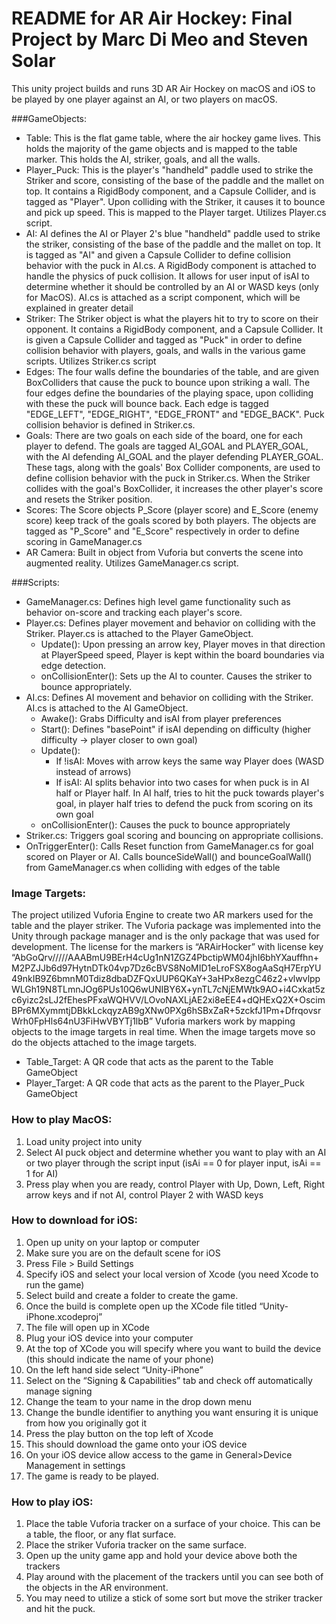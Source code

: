 # README for AR Air Hockey: Final Project by Marc Di Meo and Steven Solar

This unity project builds and runs 3D AR Air Hockey on macOS and iOS to be played by one player against an AI, or two players on macOS. 

###GameObjects:
* Table: This is the flat game table, where the air hockey game lives. This holds the majority of the game objects and is mapped to the table marker. This holds the AI, striker, goals, and all the walls. 
* Player_Puck: This is the player's "handheld" paddle used to strike the Striker and score, consisting of the base of the paddle and the mallet on top. It contains a RigidBody component, and a Capsule Collider, and is tagged as "Player". Upon colliding with the Striker, it causes it to bounce and pick up speed. This is mapped to the Player target. Utilizes Player.cs script.  
* AI: AI defines the AI or Player 2's blue "handheld" paddle used to strike the striker, consisting of the base of the paddle and the mallet on top. It is tagged as "AI" and given a Capsule Collider to define collision behavior with the puck in AI.cs. A RigidBody component is attached to handle the physics of puck collision. It allows for user input of isAI to determine whether it should be controlled by an AI or WASD keys (only for MacOS). AI.cs is attached as a script component, which will be explained in greater detail
* Striker: The Striker object is what the players hit to try to score on their opponent. It contains a RigidBody component, and a Capsule Collider. It is given a Capsule Collider and tagged as "Puck" in order to define collision behavior with players, goals, and walls in the various game scripts. Utilizes Striker.cs script
* Edges: The four walls define the boundaries of the table, and are given BoxColliders that cause the puck to bounce upon striking a wall. The four edges define the boundaries of the playing space, upon colliding with these the puck will bounce back. Each edge is tagged "EDGE_LEFT", "EDGE_RIGHT", "EDGE_FRONT" and "EDGE_BACK". Puck collision behavior is defined in Striker.cs.
* Goals: There are two goals on each side of the board, one for each player to defend. The goals are tagged AI_GOAL and PLAYER_GOAL, with the AI defending AI_GOAL and the player defending PLAYER_GOAL. These tags, along with the goals' Box Collider components, are used to define collision behavior with the puck in Striker.cs. When the Striker collides with the goal's BoxCollider, it increases the other player's score and resets the Striker position. 
* Scores: The Score objects P_Score (player score) and E_Score (enemy score) keep track of the goals scored by both players. The objects are tagged as "P_Score" and "E_Score" respectively in order to define scoring in GameManager.cs 
* AR Camera: Built in object from Vuforia but converts the scene into augmented reality. Utilizes GameManager.cs script. 

###Scripts:
* GameManager.cs: Defines high level game functionality such as behavior on-score and tracking each player's score. 
* Player.cs: Defines player movement and behavior on colliding with the Striker. Player.cs is attached to the Player GameObject. 
  * Update(): Upon pressing an arrow key, Player moves in that direction at PlayerSpeed speed, Player is kept within the board boundaries via edge detection. 
  * onCollisionEnter(): Sets up the AI to counter. Causes the striker to bounce appropriately.
* AI.cs: Defines AI movement and behavior on colliding with the Striker. AI.cs is attached to the AI GameObject.
  * Awake(): Grabs Difficulty and isAI from player preferences
  * Start(): Defines "basePoint" if isAI depending on difficulty (higher difficulty -> player closer to own goal)
  * Update(): 
    * If !isAI: Moves with arrow keys the same way Player does (WASD instead of arrows) 
    * If isAI: AI splits behavior into two cases for when puck is in AI half or Player half. In AI half, tries to hit the puck towards player's goal, in player half tries to defend the puck from scoring on its own goal
  * onCollisionEnter(): Causes the puck to bounce appropriately
* Striker.cs: Triggers goal scoring and bouncing on appropriate collisions. 
 * OnTriggerEnter(): Calls Reset function from GameManager.cs for goal scored on Player or AI. Calls bounceSideWall() and bounceGoalWall() from GameManager.cs when colliding with edges of the table


### Image Targets:
The project utilized Vuforia Engine to create two AR markers used for the table and the player striker. The Vuforia package was implemented into the Unity through package manager and is the only package that was used for development. The license for the markers is “ARAirHocker” with license key “AbGoQrv/////AAABmU9BErH4cUg1nN1ZGZ4PbctipWM04jhI6bhYXauffhn+M2PZJJb6d97HytnDTk04vp7Dz6cBVS8NoMID1eLroFSX8ogAaSqH7ErpYU49nkIB9Z6bmnM0Tdiz8dbaDZFQxUUP6QKaY+3aHPx8ezgC46z2+vlwvlppWLGh19N8TLmnJOg6PUs10Q6wUNIBY6X+ynTL7cNjEMWtk9AO+i4Cxkat5zc6yizc2sLJ2fEhesPFxaWQHVV/LOvoNAXLjAE2xi8eEE4+dQHExQ2X+OscimBPr6MXymmtjDBkkLckqyzAB9gXNw0PXg6hSBxZaR+5zckfJ1Pm+DfrqovsrWrh0FpHls64nU3FiHwVBYTj1lbB” 
Vuforia markers work by mapping objects to the image targets in real time. When the image targets move so do the objects attached to the image targets. 
* Table_Target: A QR code that acts as the parent to the Table GameObject
* Player_Target: A QR code that acts as the parent to the Player_Puck GameObject

### How to play MacOS:
1. Load unity project into unity
2. Select AI puck object and determine whether you want to play with an AI or two player through the script input (isAi == 0 for player input, isAi == 1 for AI)
3. Press play when you are ready, control Player with Up, Down, Left, Right arrow keys and if not AI, control Player 2 with WASD keys

### How to download for iOS:
1. Open up unity on your laptop or computer
2. Make sure you are on the default scene for iOS
3. Press File > Build Settings 
4. Specify iOS and select your local version of Xcode (you need Xcode to run the game)
5. Select build and create a folder to create the game. 
6. Once the build is complete open up the XCode file titled “Unity-iPhone.xcodeproj”
7. The file will open up in XCode
8. Plug your iOS device into your computer
9. At the top of XCode you will specify where you want to build the device (this should indicate the name of your phone)
10. On the left hand side select “Unity-iPhone”
11. Select on the “Signing & Capabilities” tab and check off automatically manage signing
12. Change the team to your name in the drop down menu
13. Change the bundle identifier to anything you want ensuring it is unique from how you originally got it
14. Press the play button on the top left of Xcode
15. This should download the game onto your iOS device
16. On your iOS device allow access to the game in General>Device Management in settings
17. The game is ready to be played.

### How to play iOS:
1. Place the table Vuforia tracker on a surface of your choice. This can be a table, the floor, or any flat surface. 
2. Place the striker Vuforia tracker on the same surface. 
3. Open up the unity game app and hold your device above both the trackers
4. Play around with the placement of the trackers until you can see both of the objects in the AR environment. 
5. You may need to utilize a stick of some sort but move the striker tracker and hit the puck. 



